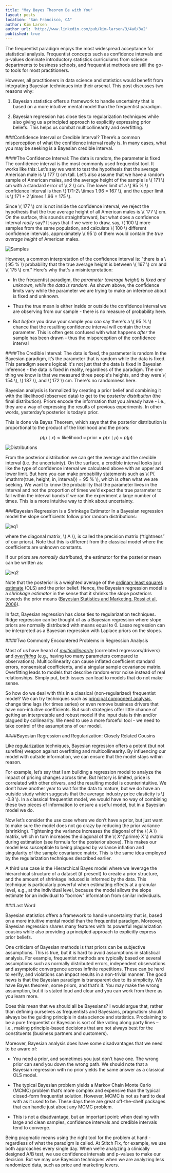 ```yaml
---
title: "May Bayes Theorem Be with You"
layout: posts
location: "San Francisco, CA"
author: Kim Larsen
author_url: 'http://www.linkedin.com/pub/kim-larsen/3/4a0/3a2'
published: true
---
```


The frequentist paradigm enjoys the most widespread acceptance for
statistical analysis. Frequentist concepts such as confidence intervals
and p-values dominate introductory statistics curriculums from science
departments to business schools, and frequentist methods are still the
go-to tools for most practitioners.

However, all practitioners in data science and statistics would benefit
from integrating Bayesian techniques into their arsenal. This post
discusses two reasons why:

1.  Bayesian statistics offers a framework to handle uncertainty
    that is based on a more intuitive mental model than the
    frequentist paradigm.

2.  Bayesian regression has close ties to regularization techniques while also
    giving us a principled approach to explicitly expressing prior beliefs. This
    helps us combat multicollinearity and overfitting.


###Confidence Interval or Credible Interval?
There’s a common misperception of what the confidence interval really is.
In many cases, what you may be seeking is a Bayesian credible interval.

####The Confidence Interval: The data is random, the parameter is fixed
The confidence interval is the most commonly used frequentist tool. It
works like this: Let’s say we want to test the hypothesis that the
average American male is \\( 177 \\) cm tall. Let’s also assume that we have a
random sample of American males, and the average height of the sample is
\\( 171 \\) cm with a standard error of \\( 2 \\) cm. The lower limit of a \\( 95 \% \\)
confidence interval is then  \\( 171-2\ \times 1.96 = 167 \\), and the upper limit is
\\( 171 + 2 \times 1.96 = 175 \\).

Since \\( 177 \\) cm is not inside the confidence interval, we reject the
hypothesis that the true average height of all American males is \\( 177 \\) cm.
On the surface, this sounds straightforward, but what does a confidence
interval *really* say? It says that if we were to draw, say, \\( 100 \\) more
samples from the same population, and calculate \\( 100 \\) different confidence
intervals, approximately \\( 95 \\) of them would contain the *true average
height* of American males.

![Samples](/assets/images/blog/samples.png)

However, a common interpretation of the confidence interval is: "there
is a \\( 95 \% \\) probability that the true average height is between \\( 167 \\) cm and
\\( 175 \\) cm." Here's why that's a misinterpretation:

-   In the frequentist paradigm, the *parameter (average height) is
    fixed and unknown*, *while the data is random*. As shown above,
    the confidence limits vary while the parameter we are trying to
    make an inference about is fixed and unknown.

-   Thus the true mean is either inside or outside the confidence
    interval we are observing from our sample - there is no measure of
    probability here.

-   But *before* you draw your sample you *can* say there's a \\( 95 \% \\) chance
    that the resulting confidence interval will contain the true
    parameter. This is often gets confused with what happens *after*
    the sample has been drawn - thus the misperception of the
    confidence interval

####The Credible Interval: The data is fixed, the parameter is random
In the Bayesian paradigm, it’s the parameter that is random while the
data is fixed. This paradigm seems logical: it's not just that the data
is fixed in Bayesian inference - the data is fixed in reality,
regardless of the paradigm. The one thing we know is that we measured
three people's heights, and they were \\( 154 \\), \\( 187 \\), and \\( 172 \\) cm. There's no
randomness here.

Bayesian analysis is formalized by creating a prior belief and combining
it with the likelihood (observed data) to get to the *posterior
distribution* (the final distribution). Priors encode the information
that you already have - i.e., they are a way of expressing the results
of previous experiments. In other words, yesterday’s posterior is
today’s prior.

This is done via Bayes Theorem, which says that the posterior
distribution is proportional to the product of the likelihood and the
priors:

$$ p(\mu \mid x) \propto \mathrm{likelihood} \times \mathrm{prior} = p(x \mid \mu) \times p(\mu) $$

![Distributions](/assets/images/blog/dists.png)

From the posterior distribution we can get the average and the credible
interval (i.e. the uncertainty). On the surface, a credible interval
looks just like the type of confidence interval we calculated above with
an upper and lower limit. But here you can make probability statements
such as \\( P( \mathrm{true\, height\, in\, interval}) = 95 \% \\), which is often what we are
seeking. We want to know the probability that the parameter lives in the
interval and not the proportion of times we'd expect the true parameter
to fall within the interval bands if we ran the experiment a large
number of times. This is a more intuitive way to think about
uncertainty.

###Bayesian Regression is a Shrinkage Estimator
In a Bayesian regression model the slope coefficients follow prior
random distributions:

![eq1](/assets/images/blog/eq1.png)

where the diagonal matrix, \\( A \\), is called the precision matrix
(“tightness” of our priors). Note that this is different from the
classical model where the coefficients are unknown constants.

If our priors are *normally distributed*, the estimator for the
posterior mean can be written as:

![eq2](/assets/images/blog/eq2.png)

Note that the posterior is a weighted average of the [ordinary least
squares
estimate](http://en.wikipedia.org/wiki/Ordinary_least_squares)
(OLS) and the prior belief. Hence, the Bayesian regression model is a
*shrinkage estimator* in the sense that it shrinks the slope posteriors
towards the prior means ([Bayesian Statistics and Marketing, Rossi et al, 2006](http://www.perossi.org/home/bsm-1)).

In fact, Bayesian regression has close ties to regularization
techniques. Ridge regression can be thought of as a Bayesian regression
where slope priors are normally distributed with means equal to 0. Lasso
regression can be interpreted as a Bayesian regression with Laplace
priors on the slopes.

####Two Commonly Encountered Problems in Regression Analysis

Most of us have heard of [*multicollinearity*](http://en.wikipedia.org/wiki/Multicollinearity) (correlated
regressors/drivers) and [*overfitting*](http://en.wikipedia.org/wiki/Overfitting) (e.g., having too many parameters
compared to observations). Multicollinearity can cause inflated
coefficient standard errors, nonsensical coefficients, and a singular
sample covariance matrix. Overfitting leads to models that describe
random error noise instead of real relationships. Simply put, both
issues can lead to models that do not make sense.

So how do we deal with this in a classical (non-regularized) frequentist
model? We can try techniques such as [principal component analysis](http://en.wikipedia.org/wiki/Principal_component_analysis), change time lags (for times
series) or even remove business drivers that have non-intuitive
coefficients. But such strategies offer little chance of getting an
interpretable and robust model if the input data is thin and/or plagued
by collinearity. We need to use a more forceful tool - we need to take
control of the assumptions of our model.

####Bayesian Regression and Regularization: Closely Related Cousins

Like [regularization](http://en.wikipedia.org/wiki/Regularization_(mathematics)) techniques, Bayesian regression offers a potent (but
not surefire) weapon against overfitting and multicollinearity. By
influencing our model with outside information, we can ensure that the
model stays within reason.

For example, let’s say that I am building a regression model to analyze
the impact of pricing changes across time. But history is limited, price
is correlated with other drivers, and the resulting model is
counterintuitive. We don’t have another year to wait for the data to
mature, but we do have an outside study which suggests that the average
industry price elasticity is \\( -0.8 \\). In a classical frequentist model, we
would have no way of combining these two pieces of information to ensure
a useful model, but in a Bayesian model we do.

Now let’s consider the use case where we don’t have a prior, but just
want to make sure the model does not go crazy by reducing the prior
variance (shrinking). Tightening the variance increases the diagonal of
the \\( A \\) matrix, which in turn increases the diagonal of the \\( X^{\prime} X \\)
matrix during estimation (see formula for the posterior above). This
makes our model less susceptible to being plagued by variance inflation
and singularity of the sample covariance matrix. This is the same idea
employed by the regularization techniques described earlier.

A third use case is the Hierarchical Bayes model where we leverage the
hierarchical structure of a dataset (if present) to create a prior structure,
and the amount of shrinkage induced is informed by the data. This technique is
particularly powerful when estimating effects at a granular level, e.g., at the
individual level, because the model allows the slope estimate for an individual
to "borrow" information from similar individuals.

###Last Word

Bayesian statistics offers a framework to handle uncertainty that is,
based on a more intuitive mental model than the frequentist paradigm.
Moreover, Bayesian regression shares many features with its powerful
regularization cousins while also providing a principled approach to
explicitly express prior beliefs.

One criticism of Bayesian methods is that priors can be subjective
assumptions. This is true, but it is hard to avoid assumptions in
statistical analysis. For example, frequentist methods are typically
based on several assumptions such as normally distributed errors,
independent observations and asymptotic convergence across infinite
repetitions. These can be hard to verify, and violations can impact
results in a non-trivial manner. The good news is that the Bayesian
paradigm is transparent due to its simplicity. We have Bayes theorem,
some priors, and that’s it. You may make the wrong assumption, but it is
stated loud and clear and you can work from there as you learn more.

Does this mean that we should all be Bayesians? I would argue that,
rather than defining ourselves as frequentists and Bayesians, pragmatism
should always be the guiding principle in data science and statistics.
Proclaiming to be a pure frequentist or Bayesian is sort of like voting
along party lines – i.e., making principle-based decisions that are not
always best for the constituents (business partners and customers).

Moreover, Bayesian analysis does have some disadvantages that we need to
be aware of:

-   You need a prior, and sometimes you just don’t have one. The wrong
    prior can send you down the wrong path. We should note that a
    Bayesian regression with no prior yields the same answer as a
    classical OLS model.

-   The typical Bayesian problem yields a Markov Chain Monte Carlo
    (MCMC) problem that’s more complex and expensive than the typical
    closed-form frequentist solution. However, MCMC is not as hard to
    deal with as it used to be. These days there are great
    off-the-shelf packages that can handle just about any MCMC
    problem.

-   This is not a disadvantage, but an important point: when dealing
    with large and clean samples, confidence intervals and credible
    intervals tend to converge.

Being pragmatic means using the right tool for the problem at hand -
regardless of what the paradigm is called. At Stitch Fix, for example,
we use both approaches every single day. When we’re analyzing a
clinically designed A/B test, we use confidence intervals and p-values
to make our decision. But we may use Bayesian techniques when we are
analyzing less randomized data, such as price and marketing levers.
